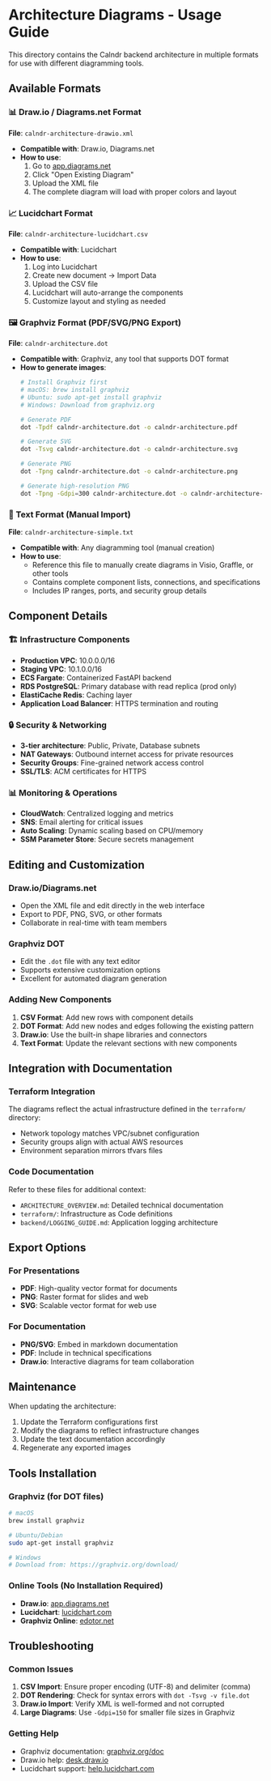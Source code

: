 # Architecture Diagrams - Usage Guide

This directory contains the Calndr backend architecture in multiple formats for use with different diagramming tools.

## Available Formats

### 📊 Draw.io / Diagrams.net Format
**File**: `calndr-architecture-drawio.xml`
- **Compatible with**: Draw.io, Diagrams.net
- **How to use**: 
  1. Go to [app.diagrams.net](https://app.diagrams.net)
  2. Click "Open Existing Diagram" 
  3. Upload the XML file
  4. The complete diagram will load with proper colors and layout

### 📈 Lucidchart Format  
**File**: `calndr-architecture-lucidchart.csv`
- **Compatible with**: Lucidchart
- **How to use**:
  1. Log into Lucidchart
  2. Create new document → Import Data
  3. Upload the CSV file
  4. Lucidchart will auto-arrange the components
  5. Customize layout and styling as needed

### 🖼️ Graphviz Format (PDF/SVG/PNG Export)
**File**: `calndr-architecture.dot`
- **Compatible with**: Graphviz, any tool that supports DOT format
- **How to generate images**:
  ```bash
  # Install Graphviz first
  # macOS: brew install graphviz
  # Ubuntu: sudo apt-get install graphviz
  # Windows: Download from graphviz.org
  
  # Generate PDF
  dot -Tpdf calndr-architecture.dot -o calndr-architecture.pdf
  
  # Generate SVG  
  dot -Tsvg calndr-architecture.dot -o calndr-architecture.svg
  
  # Generate PNG
  dot -Tpng calndr-architecture.dot -o calndr-architecture.png
  
  # Generate high-resolution PNG
  dot -Tpng -Gdpi=300 calndr-architecture.dot -o calndr-architecture-hires.png
  ```

### 📝 Text Format (Manual Import)
**File**: `calndr-architecture-simple.txt`
- **Compatible with**: Any diagramming tool (manual creation)
- **How to use**: 
  - Reference this file to manually create diagrams in Visio, Graffle, or other tools
  - Contains complete component lists, connections, and specifications
  - Includes IP ranges, ports, and security group details

## Component Details

### 🏗️ Infrastructure Components
- **Production VPC**: 10.0.0.0/16
- **Staging VPC**: 10.1.0.0/16
- **ECS Fargate**: Containerized FastAPI backend
- **RDS PostgreSQL**: Primary database with read replica (prod only)
- **ElastiCache Redis**: Caching layer
- **Application Load Balancer**: HTTPS termination and routing

### 🔒 Security & Networking
- **3-tier architecture**: Public, Private, Database subnets
- **NAT Gateways**: Outbound internet access for private resources
- **Security Groups**: Fine-grained network access control
- **SSL/TLS**: ACM certificates for HTTPS

### 📊 Monitoring & Operations
- **CloudWatch**: Centralized logging and metrics
- **SNS**: Email alerting for critical issues
- **Auto Scaling**: Dynamic scaling based on CPU/memory
- **SSM Parameter Store**: Secure secrets management

## Editing and Customization

### Draw.io/Diagrams.net
- Open the XML file and edit directly in the web interface
- Export to PDF, PNG, SVG, or other formats
- Collaborate in real-time with team members

### Graphviz DOT
- Edit the `.dot` file with any text editor
- Supports extensive customization options
- Excellent for automated diagram generation

### Adding New Components
1. **CSV Format**: Add new rows with component details
2. **DOT Format**: Add new nodes and edges following the existing pattern
3. **Draw.io**: Use the built-in shape libraries and connectors
4. **Text Format**: Update the relevant sections with new components

## Integration with Documentation

### Terraform Integration
The diagrams reflect the actual infrastructure defined in the `terraform/` directory:
- Network topology matches VPC/subnet configuration
- Security groups align with actual AWS resources
- Environment separation mirrors tfvars files

### Code Documentation
Refer to these files for additional context:
- `ARCHITECTURE_OVERVIEW.md`: Detailed technical documentation
- `terraform/`: Infrastructure as Code definitions
- `backend/LOGGING_GUIDE.md`: Application logging architecture

## Export Options

### For Presentations
- **PDF**: High-quality vector format for documents
- **PNG**: Raster format for slides and web
- **SVG**: Scalable vector format for web use

### For Documentation
- **PNG/SVG**: Embed in markdown documentation
- **PDF**: Include in technical specifications
- **Draw.io**: Interactive diagrams for team collaboration

## Maintenance

When updating the architecture:
1. Update the Terraform configurations first
2. Modify the diagrams to reflect infrastructure changes
3. Update the text documentation accordingly
4. Regenerate any exported images

## Tools Installation

### Graphviz (for DOT files)
```bash
# macOS
brew install graphviz

# Ubuntu/Debian
sudo apt-get install graphviz

# Windows
# Download from: https://graphviz.org/download/
```

### Online Tools (No Installation Required)
- **Draw.io**: [app.diagrams.net](https://app.diagrams.net)
- **Lucidchart**: [lucidchart.com](https://lucidchart.com)
- **Graphviz Online**: [edotor.net](https://edotor.net)

## Troubleshooting

### Common Issues
1. **CSV Import**: Ensure proper encoding (UTF-8) and delimiter (comma)
2. **DOT Rendering**: Check for syntax errors with `dot -Tsvg -v file.dot`
3. **Draw.io Import**: Verify XML is well-formed and not corrupted
4. **Large Diagrams**: Use `-Gdpi=150` for smaller file sizes in Graphviz

### Getting Help
- Graphviz documentation: [graphviz.org/doc](https://graphviz.org/doc)
- Draw.io help: [desk.draw.io](https://desk.draw.io)
- Lucidchart support: [help.lucidchart.com](https://help.lucidchart.com) 